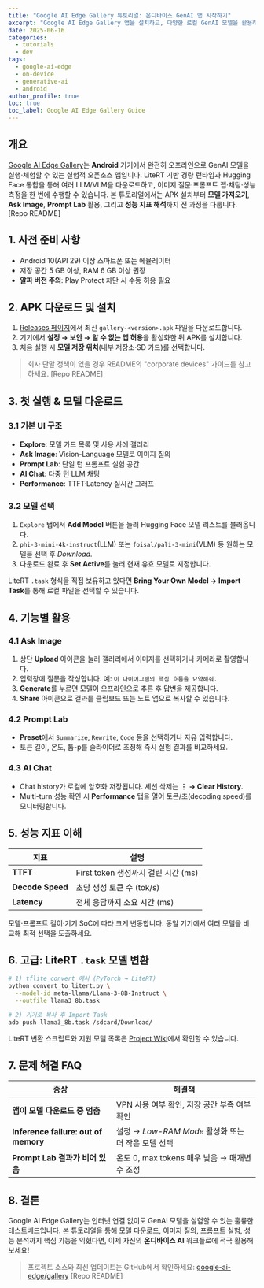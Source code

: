 ```yaml
---
title: "Google AI Edge Gallery 튜토리얼: 온디바이스 GenAI 앱 시작하기"
excerpt: "Google AI Edge Gallery 앱을 설치하고, 다양한 로컬 GenAI 모델을 활용해 이미지 질의·프롬프트 실험·성능 벤치마킹을 수행하는 방법을 단계별로 안내합니다."
date: 2025-06-16
categories:
  - tutorials
  - dev
tags:
  - google-ai-edge
  - on-device
  - generative-ai
  - android
author_profile: true
toc: true
toc_label: Google AI Edge Gallery Guide
---
```


## 개요

[Google AI Edge Gallery](https://github.com/google-ai-edge/gallery)는 **Android** 기기에서 완전히 오프라인으로 GenAI 모델을 실행·체험할 수 있는 실험적 오픈소스 앱입니다. LiteRT 기반 경량 런타임과 Hugging Face 통합을 통해 여러 LLM/VLM을 다운로드하고, 이미지 질문·프롬프트 랩·채팅·성능 측정을 한 번에 수행할 수 있습니다. 본 튜토리얼에서는 APK 설치부터 **모델 가져오기**, **Ask Image**, **Prompt Lab** 활용, 그리고 **성능 지표 해석**까지 전 과정을 다룹니다. \[Repo README\]

## 1. 사전 준비 사항

- Android 10(API 29) 이상 스마트폰 또는 에뮬레이터
- 저장 공간 5 GB 이상, RAM 6 GB 이상 권장
- **알파 버전 주의**: Play Protect 차단 시 수동 허용 필요

## 2. APK 다운로드 및 설치

1. [Releases 페이지](https://github.com/google-ai-edge/gallery/releases)에서 최신 `gallery-<version>.apk` 파일을 다운로드합니다.
2. 기기에서 **설정 → 보안 → 알 수 없는 앱 허용**을 활성화한 뒤 APK를 설치합니다.
3. 처음 실행 시 **모델 저장 위치**(내부 저장소·SD 카드)를 선택합니다.

> 회사 단말 정책이 있을 경우 README의 "corporate devices" 가이드를 참고하세요. \[Repo README\]

## 3. 첫 실행 & 모델 다운로드

### 3.1 기본 UI 구조

- **Explore**: 모델 카드 목록 및 사용 사례 갤러리
- **Ask Image**: Vision-Language 모델로 이미지 질의
- **Prompt Lab**: 단일 턴 프롬프트 실험 공간
- **AI Chat**: 다중 턴 LLM 채팅
- **Performance**: TTFT·Latency 실시간 그래프

### 3.2 모델 선택

1. `Explore` 탭에서 **Add Model** 버튼을 눌러 Hugging Face 모델 리스트를 불러옵니다.
2. `phi-3-mini-4k-instruct`(LLM) 또는 `foisal/pali-3-mini`(VLM) 등 원하는 모델을 선택 후 *Download*.
3. 다운로드 완료 후 **Set Active**를 눌러 현재 유효 모델로 지정합니다.

LiteRT `.task` 형식을 직접 보유하고 있다면 **Bring Your Own Model → Import Task**를 통해 로컬 파일을 선택할 수 있습니다.

## 4. 기능별 활용

### 4.1 Ask Image

1. 상단 **Upload** 아이콘을 눌러 갤러리에서 이미지를 선택하거나 카메라로 촬영합니다.
2. 입력창에 질문을 작성합니다. 예: `이 다이어그램의 핵심 흐름을 요약해줘.`
3. **Generate**를 누르면 모델이 오프라인으로 추론 후 답변을 제공합니다.
4. **Share** 아이콘으로 결과를 클립보드 또는 노트 앱으로 복사할 수 있습니다.

### 4.2 Prompt Lab

- **Preset**에서 `Summarize`, `Rewrite`, `Code` 등을 선택하거나 자유 입력합니다.
- 토큰 길이, 온도, 톱-p를 슬라이더로 조정해 즉시 실험 결과를 비교하세요.

### 4.3 AI Chat

- Chat history가 로컬에 암호화 저장됩니다. 세션 삭제는 **⋮ → Clear History**.
- Multi-turn 성능 확인 시 **Performance** 탭을 열어 토큰/초(decoding speed)를 모니터링합니다.

## 5. 성능 지표 이해

| 지표 | 설명 |
| --- | --- |
| **TTFT** | First token 생성까지 걸린 시간 (ms) |
| **Decode Speed** | 초당 생성 토큰 수 (tok/s) |
| **Latency** | 전체 응답까지 소요 시간 (ms) |

모델·프롬프트 길이·기기 SoC에 따라 크게 변동합니다. 동일 기기에서 여러 모델을 비교해 최적 선택을 도출하세요.

## 6. 고급: LiteRT `.task` 모델 변환

```bash
# 1) tflite_convert 예시 (PyTorch → LiteRT)
python convert_to_litert.py \
  --model-id meta-llama/Llama-3-8B-Instruct \
  --outfile llama3_8b.task

# 2) 기기로 복사 후 Import Task
adb push llama3_8b.task /sdcard/Download/
```

LiteRT 변환 스크립트와 지원 모델 목록은 [Project Wiki](https://github.com/google-ai-edge/gallery/wiki)에서 확인할 수 있습니다.

## 7. 문제 해결 FAQ

| 증상 | 해결책 |
| --- | --- |
| **앱이 모델 다운로드 중 멈춤** | VPN 사용 여부 확인, 저장 공간 부족 여부 확인 |
| **Inference failure: out of memory** | 설정 → *Low-RAM Mode* 활성화 또는 더 작은 모델 선택 |
| **Prompt Lab 결과가 비어 있음** | 온도 0, max tokens 매우 낮음 → 매개변수 조정 |

## 8. 결론

Google AI Edge Gallery는 인터넷 연결 없이도 GenAI 모델을 실험할 수 있는 훌륭한 테스트베드입니다. 본 튜토리얼을 통해 모델 다운로드, 이미지 질의, 프롬프트 실험, 성능 분석까지 핵심 기능을 익혔다면, 이제 자신의 **온디바이스 AI** 워크플로에 적극 활용해 보세요!

> 프로젝트 소스와 최신 업데이트는 GitHub에서 확인하세요: [google-ai-edge/gallery](https://github.com/google-ai-edge/gallery) \[Repo README\]
